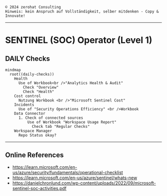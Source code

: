 `©️ 2024 zerohat Consulting` \
`Hinweis: kein Anspruch auf Vollständigkeit, selber mitdenken - Copy & Innovate!`

---

# SENTINEL (SOC) Operator (Level 1)

## DAILY Checks

```mermaid
mindmap
  root((daily-checks))
    Health
      Use of Workbook<br />"Analytics Health & Audit"
        Check "Overview"
        Check "Health"
    Cost control
      Nutzung Workbook <br />"Microsoft Sentinel Cost"
    Incidents
      Use of "Security Operations Efficiency" <br />Workbook
    Data Connector
      1. Check of connected sources
          Use of Workbook "Workspace Usage Report"
            Check tab "Regular Checks"
    Workspace Manager
      Repo Status okay?
```

---

## Online References

- https://learn.microsoft.com/en-us/azure/security/fundamentals/operational-checklist
- https://learn.microsoft.com/en-us/azure/sentinel/whats-new
- https://danielchronlund.com/wp-content/uploads/2022/09/microsoft-sentinel-soc-activities.pdf
